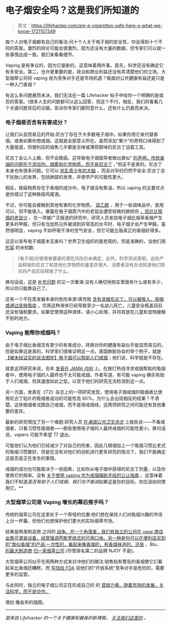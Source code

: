 # 电子烟安全吗？这是我们所知道的

> 原文：<https://lifehacker.com/are-e-cigarettes-safe-here-s-what-we-know-1721157349>

每个人对电子烟都有自己的看法:问十个人关于电子烟的安全性，你会得到十个不同的答案。激烈的辩论可能会很激烈，因为还没有大量的数据，但专家们可以就一些事情达成一致。我们来看看细节。



Vaping 是有争议的，因为它是新的，这意味着两件事。首先，科学还没有确定它有多安全。第二，也许更重要的是，政治和商业利益还没有弄清楚他们的立场。大型烟草公司将 vaping 视为竞争对手还是市场机遇？吸烟对公共健康有益还是只是一种入门香烟？

有这么多问题悬而未决，我们无法在一篇 Lifehacker 帖子中给你一个明确的是或否的答案。(很多人生的问题都可以这么回答，但这个不行。相反，我们将看看几个关键问题背后的证据，告诉你专家们都同意什么，还有什么仍悬而未决。

### 电子烟是否含有有害成分？

让我们从显而易见的开始:尼古丁存在于大多数电子烟中。如果你用它来代替香烟，或者如果你想戒烟，这就是全部意义所在。虽然添加“果汁”的奇特口味得到了大量报道，但便利店的销售几乎都是无味或薄荷醇味的尼古丁运载工具。

尼古丁会让人上瘾，但不会致癌。这导致电子烟倡导者做出类似“ [的声明，传统香烟的问题在于添加剂、烟雾和化学物质，而不是尼古丁](http://www.learn.eversmoke.com/common-myths-about-e-cigarettes.html) ，”但这不是真的。尼古丁本身也有很多问题。它可以 [扰乱青少年的大脑](http://www.lung.org/stop-smoking/tobacco-control-advocacy/federal/e-cigarettes.html?referrer=https://www.google.com/) ，而且对孕妇仍然不安全:尼古丁会干扰胎儿的发育，包括肺部的发育，并使早产的可能性更大。

相反，致癌物质存在于香烟的成分中。电子烟没有焦油，所以 vaping 的主要优点是你错过了这种致癌鸡尾酒。

不过，你可能会接触到其他有害的化学物质。 [双乙酰](http://www.bbc.com/news/uk-england-tyne-28955590) ，用于一些调味品中，食用可以，但不能吸入。暴露在电子烟蒸汽中的老鼠会遭受轻微的肺损伤 [，但远比吸烟的老鼠少](http://www.theguardian.com/society/2015/feb/04/e-cigarettes-toxic-chemicals-research-finds-lung-damage) 。在一项被广泛报道的研究中，研究人员发现电子烟比烟草香烟产生更多的甲醛，但只有当加热元件被调到异常高的水平时，电子烟才会产生甲醛。虽然很明显，vaping 不如呼吸干净的空气安全，但它可能比吸真正的香烟好得多。

这足以宣布电子烟基本无害吗？世界卫生组织的是悲观的，但是准确的，当他们用 [形容](http://www.ctri.wisc.edu/Smokers/ecigs/who.pdf) 的未知数:

> [电子烟]对使用者健康的潜在风险仍未确定。此外，科学测试表明，这些产品释放的尼古丁和其他化学物质的量差异很大，消费者没有办法知道他们购买的产品实际释放了什么。

换句话说，这是 [补充问题](https://lifehacker.com/how-to-figure-out-if-your-supplements-are-safe-1685494324) 的又一次重演:没有人确切地核实里面有什么或有多少，所以你只能靠自己了。

还有一个不在蒸发器本身的危险来源:填充瓶 [含有浓缩尼古丁，可以被吸入、吞咽或通过皮肤吸收](http://www.cdc.gov/media/releases/2014/p0403-e-cigarette-poison.html) 。饮用这种液体已经导致至少一名幼儿死亡。儿童安全瓶盖目前还没有强制要求。如果您使用这种液体，请小心处理，并将其放在儿童和宠物接触不到的地方。

### Vaping 能帮你戒烟吗？

由于电子烟比香烟含有更少的有害成分，转换对你的健康有益似乎是显而易见的。但是如果这是真的，科学家们很难证明这一点。美国肺脏协会的举个例子，就是 [【被未经证实的说法困扰】电子烟可以帮助人们戒烟](http://www.lung.org/stop-smoking/tobacco-control-advocacy/federal/e-cigarettes.html)；他们说，科学就是不存在。

就拿这项研究来说，去年 [发表在 *JAMA 内科*](http://archinte.jamanetwork.com/article.aspx?articleid=1846627) 上。在拨打热线寻求戒烟帮助的吸烟者中，使用电子烟的人最终也不太可能戒烟。作者写道，有可能 vaping 确实有助于人们戒烟，但其速度如此之低，以至于他们的研究无法检测到这一点。

另一方面，发表在《T2》杂志上的一项研究发现，使用电子烟戒烟的吸烟者比使用尼古丁贴片的吸烟者成功的可能性高 60%。为什么会出现相反的结果？不清楚。这些吸烟者试图自己戒烟，而不是用戒烟线，这两项研究之间可能还有其他重要的差异。

最新的研究增加了另一个难题:研究人员 [在*美国公共卫生杂志*](http://ajph.aphapublications.org/doi/abs/10.2105/AJPH.2014.302482) 上报告说——不看戒烟者，只看习惯性吸烟者——那些使用电子烟的人最终戒烟的可能性更小。换句话说，vapers 可能不希望 T7 退出。

可能他们认为他们已经减少了对自己的伤害，因此几根烟加上一个吸烟习惯比老式的吸烟习惯要好。但是在没有对他们的动机进行更多研究的情况下，我们不能确定这是否是正在发生的事情。

戒烟的成功也可能取决于一些因素，比如你从电子烟中获得的尼古丁剂量，以及你使用它的频率。没有 [关于使用 vaping 作为戒烟辅助手段的公认指南](http://www.webmd.com/smoking-cessation/news/20150416/e-cigarettes-may-not-help-smokers-quit-tobacco-study-finds?page=2) 。这意味着我们不知道*是否有助于人们戒烟，我们也不能说*如果这是你的目标，你应该如何使用它。** 

### 大型烟草公司是 Vaping 增长的幕后推手吗？

传统的烟草公司在这里处于一个奇怪的位置:他们想在保持人们对吸烟兴趣的市场上分一杯羹，但他们也想保护他们更大的实际烟草市场。

结果是两类制造商 之间的 [战争。在一个角落里，我们有独立的公司在 vape 商店出售可灌装设备，经常强调芭斯罗缤式的可用口味。另一种是你可以在便利店买到的“类似香烟”的产品:一次性的，看起来像香烟的，有香烟味道的。这些](http://motherboard.vice.com/read/big-tobaccos-attempt-to-cash-in-on-the-custom-vaping-craze-is-a-drag?trk_source=recommended) 、Blu、 [的最大制造商](http://the-best-electronic-cigarette-review.com/the-battle-for-the-electronic-cigarette-market/) [归一家烟草公司](http://www.adweek.com/news/advertising-branding/brand-day-meet-us-market-leader-e-cigarettes-160088) (尽管排名第二的品牌 NJOY 不是)。

大型烟草公司似乎在用两种方式来对冲他们的赌注:销售贴有警告的香烟使它们看起来比香烟还糟糕，而 [写信给 FDA](http://www.journalnow.com/business/business_news/local/reynolds-american-wants-fda-to-ban-vapor-e-cigs/article_77b131f5-540d-5f02-927c-733bac751529.html) 说他们的“开放系统”竞争对手是危险的，需要更多的监管。

与此同时，独立的电子烟公司正在形成自己的 的 [营销力量。随着市场的发展，关注科学，而不是炒作。](http://www.vox.com/2015/3/28/8301923/e-cigarette-information) 

塔拉·雅各布的插图。

* * *

[](http://vitals.lifehacker.com/)**是来自 Lifehacker 的一个关于健康和健身的新博客。* [*关注我们这里的*](https://twitter.com/VitalsLH) *。**